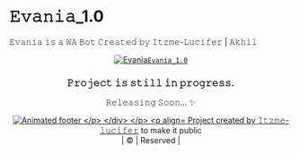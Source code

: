# 𝙴𝚟𝚊𝚗𝚒𝚊_1.0
𝙴𝚟𝚊𝚗𝚒𝚊 𝚒𝚜 𝚊 𝚆𝙰 𝙱𝚘𝚝 𝙲𝚛𝚎𝚊𝚝𝚎𝚍 𝚋𝚢 𝙸𝚝𝚣𝚖𝚎-𝙻𝚞𝚌𝚒𝚏𝚎𝚛 | 𝙰𝚔𝚑𝚒𝚕
</p>

<div align="center">
  
  [![Evania](https://telegra.ph/file/7a89888972934afb097f3.jpg)](https://github.com/Itzme-lucifer/Evania_1.0)[`𝙴𝚟𝚊𝚗𝚒𝚊_1.0`](https://github.com/Itzme-lucifer/Evania_1.0)

</p>

<p>

### 𝙿𝚛𝚘𝚓𝚎𝚌𝚝 𝚒𝚜 𝚜𝚝𝚒𝚕𝚕 𝚒𝚗 𝚙𝚛𝚘𝚐𝚛𝚎𝚜𝚜. 

</p>

𝚁𝚎𝚕𝚎𝚊𝚜𝚒𝚗𝚐 𝚂𝚘𝚘𝚗... ✨️

</p>
<p align="center"><a href="https://github.com/Itzme-lucifer"><img src="https://user-images.githubusercontent.com/41234408/101987297-4473fb00-3cb9-11eb-9675-289ada4eef7e.gif" alt="Animated footer 

</p>

</div>

</p>

<p align="center">
Project created by <a href="https://github.com/Itzme-lucifer">𝙸𝚝𝚣𝚖𝚎-𝚕𝚞𝚌𝚒𝚏𝚎𝚛</a> to make it public
    <br>
       | © |
        Reserved |
    <br> 
</p>


